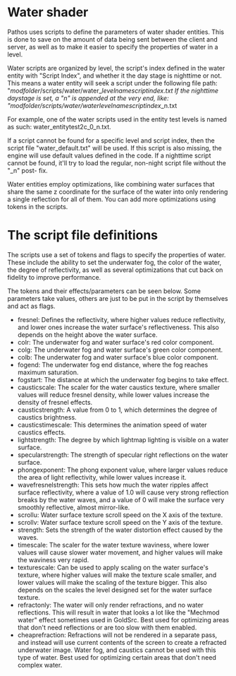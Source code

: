 # Water shader

Pathos uses scripts to define the parameters of water shader entities. This is done to save on the amount of
data being sent between the client and server, as well as to make it easier to specify the properties of water
in a level.

Water scripts are organized by level, the script's index defined in the water entity with "Script Index", and
whether it the day stage is nighttime or not. This means a water entity will seek a script under the following
file path:
"*modfolder*/scripts/water/water_*levelname*_*scriptindex*.txt
If the nighttime daystage is set, a "_n" is appended at the very end, like:
"*modfolder*/scripts/water/water_*levelname*_*scriptindex*_n.txt

For example, one of the water scripts used in the entity test levels is named as such:
water_entitytest2c_0_n.txt.

If a script cannot be found for a specific level and script index, then the script file "water_default.txt"
will be used. If this script is also missing, the engine will use default values defined in the code. If a
nighttime script cannot be found, it'll try to load the regular, non-night script file without the "_n" post-
fix.

Water entities employ optimizations, like combining water surfaces that share the same z coordinate for the
surface of the water into only rendering a single reflection for all of them. You can add more optimizations
using tokens in the scripts.

# The script file definitions

The scripts use a set of tokens and flags to specify the properties of water. These include the ability to set
the underwater fog, the color of the water, the degree of reflectivity, as well as several optimizations that
cut back on fidelity to improve performance.

The tokens and their effects/parameters can be seen below. Some parameters take values, others are just to be
put in the script by themselves and act as flags.

 - fresnel: Defines the reflectivity, where higher values reduce reflectivity, and lower ones increase the
 water surface's reflectiveness. This also depends on the height above the water surface.
 - colr: The underwater fog and water surface's red color component.
 - colg: The underwater fog and water surface's green color component.
 - colb: The underwater fog and water surface's blue color component.
 - fogend: The underwater fog end distance, where the fog reaches maximum saturation.
 - fogstart: The distance at which the underwater fog begins to take effect.
 - causticscale: The scaler for the water caustics texture, where smaller values will reduce fresnel density,
 while lower values increase the density of fresnel effects.
 - causticstrength: A value from 0 to 1, which determines the degree of caustics brightness.
 - causticstimescale: This determines the animation speed of water caustics effects.
 - lightstrength: The degree by which lightmap lighting is visible on a water surface.
 - specularstrength: The strength of specular right reflections on the water surface.
 - phongexponent: The phong exponent value, where larger values reduce the area of light reflectivity, while
 lower values increase it.
 - wavefresnelstrength: This sets how much the water ripples affect surface reflectivity, where a value of
 1.0 will cause very strong reflection breaks by the water waves, and a value of 0 will make the surface
 very smoothly reflective, almost mirror-like.
 - scrollu: Water surface texture scroll speed on the X axis of the texture.
 - scrollv: Water surface texture scroll speed on the Y axis of the texture.
 - strength: Sets the strength of the water distortion effect caused by the waves.
 - timescale: The scaler for the water texture waviness, where lower values will cause slower water movement,
 and higher values will make the waviness very rapid.
 - texturescale: Can be used to apply scaling on the water surface's texture, where higher values will make
 the texture scale smaller, and lower values will make the scaling of the texture bigger. This also depends
 on the scales the level designed set for the water surface texture.
 - refractonly: The water will only render refractions, and no water reflections. This will result in water
 that looks a lot like the "Mechmod water" effect sometimes used in GoldSrc. Best used for optimizing areas
 that don't need reflections or are too slow with them enabled.
 - cheaprefraction: Refractions will not be rendered in a separate pass, and instead will use current 
 contents of the screen to create a refracted underwater image. Water fog, and caustics cannot be used with
 this type of water. Best used for optimizing certain areas that don't need complex water.
